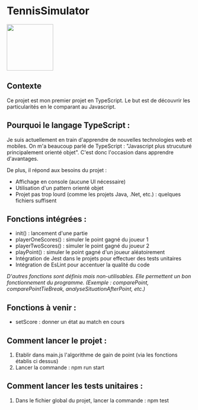 # TennisSimulator
<img src="https://upload.wikimedia.org/wikipedia/commons/thumb/4/4c/Typescript_logo_2020.svg/1200px-Typescript_logo_2020.svg.png" width="125px"/>

## Contexte
Ce projet est mon premier projet en TypeScript.
Le but est de découvrir les particularités en le comparant au Javascript.

## Pourquoi le langage TypeScript :
Je suis actuellement en train d'apprendre de nouvelles technologies web et mobiles.
On m'a beaucoup parlé de TypeScript : "Javascript plus strucuturé principalement orienté objet".
C'est donc l'occasion dans apprendre d'avantages.

De plus, il répond aux besoins du projet :
  - Affichage en console (aucune UI nécessaire)
  - Utilisation d'un pattern orienté objet
  - Projet pas trop lourd (comme les projets Java, .Net, etc.) : quelques fichiers suffisent

## Fonctions intégrées :
  - init() : lancement d'une partie
  - playerOneScores() : simuler le point gagné du joueur 1
  - playerTwoScores() : simuler le point gagné du joueur 2
  - playPoint() : simuler le point gagné d'un joueur aléatoirement
  - Intégration de Jest dans le projets pour effectuer des tests unitaires
  - Intégration de EsLint pour accentuer la qualité du code 
 
*D'autres fonctions sont définis mais non-utilisables. Elle permettent un bon fonctionnement du programme.
(Exemple : comparePoint, comparePointTieBreak, analyseSituationAfterPoint, etc.)*

## Fonctions à venir :
  - setScore : donner un état au match en cours

## Comment lancer le projet :
  1. Etablir dans main.js l'algorithme de gain de point (via les fonctions établis ci dessus)
  2. Lancer la commande : npm run start

## Comment lancer les tests unitaires :
  1. Dans le fichier global du projet, lancer la commande : npm test

